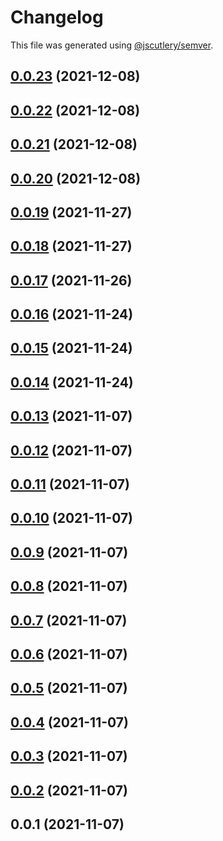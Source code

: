 # Changelog

This file was generated using [@jscutlery/semver](https://github.com/jscutlery/semver).

## [0.0.23](https://github.com/onedaycat/jaco/compare/http-0.0.22...http-0.0.23) (2021-12-08)



## [0.0.22](https://github.com/onedaycat/jaco/compare/http-0.0.21...http-0.0.22) (2021-12-08)



## [0.0.21](https://github.com/onedaycat/jaco/compare/http-0.0.20...http-0.0.21) (2021-12-08)



## [0.0.20](https://github.com/onedaycat/jaco/compare/http-0.0.19...http-0.0.20) (2021-12-08)



## [0.0.19](https://github.com/onedaycat/jaco/compare/http-0.0.18...http-0.0.19) (2021-11-27)



## [0.0.18](https://github.com/onedaycat/jaco/compare/http-0.0.17...http-0.0.18) (2021-11-27)



## [0.0.17](https://github.com/onedaycat/jaco/compare/http-0.0.16...http-0.0.17) (2021-11-26)



## [0.0.16](https://github.com/onedaycat/jaco/compare/http-0.0.15...http-0.0.16) (2021-11-24)



## [0.0.15](https://github.com/onedaycat/jaco/compare/http-0.0.14...http-0.0.15) (2021-11-24)



## [0.0.14](https://github.com/onedaycat/jaco/compare/http-0.0.13...http-0.0.14) (2021-11-24)



## [0.0.13](https://github.com/onedaycat/jaco/compare/http-0.0.12...http-0.0.13) (2021-11-07)



## [0.0.12](https://github.com/onedaycat/jaco/compare/http-0.0.11...http-0.0.12) (2021-11-07)



## [0.0.11](https://github.com/onedaycat/jaco/compare/http-0.0.10...http-0.0.11) (2021-11-07)



## [0.0.10](https://github.com/onedaycat/jaco/compare/http-0.0.9...http-0.0.10) (2021-11-07)



## [0.0.9](https://github.com/onedaycat/jaco/compare/http-0.0.8...http-0.0.9) (2021-11-07)



## [0.0.8](https://github.com/onedaycat/jaco/compare/http-0.0.7...http-0.0.8) (2021-11-07)



## [0.0.7](https://github.com/onedaycat/jaco/compare/http-0.0.6...http-0.0.7) (2021-11-07)



## [0.0.6](https://github.com/onedaycat/jaco/compare/http-0.0.5...http-0.0.6) (2021-11-07)



## [0.0.5](https://github.com/onedaycat/jaco/compare/http-0.0.4...http-0.0.5) (2021-11-07)



## [0.0.4](https://github.com/onedaycat/jaco/compare/http-0.0.3...http-0.0.4) (2021-11-07)



## [0.0.3](https://github.com/onedaycat/jaco/compare/http-0.0.2...http-0.0.3) (2021-11-07)



## [0.0.2](https://github.com/onedaycat/jaco/compare/http-0.0.1...http-0.0.2) (2021-11-07)



## 0.0.1 (2021-11-07)
